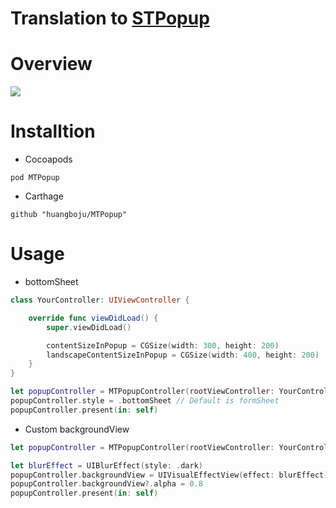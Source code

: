 
# Translation to [STPopup](https://github.com/kevin0571/STPopup)
# Overview

![](https://github.com/huangboju/SwiftySTPopup/blob/master/2017-03-21%2020_24_31.gif)

# Installtion

* Cocoapods

`pod MTPopup`

* Carthage

`github "huangboju/MTPopup"`

# Usage

* bottomSheet
```swift
class YourController: UIViewController {

    override func viewDidLoad() {
        super.viewDidLoad()

        contentSizeInPopup = CGSize(width: 300, height: 200)
        landscapeContentSizeInPopup = CGSize(width: 400, height: 200)
    }
}

let popupController = MTPopupController(rootViewController: YourController())
popupController.style = .bottomSheet // Default is formSheet
popupController.present(in: self)
```

* Custom backgroundView

```swift
let popupController = MTPopupController(rootViewController: YourController())

let blurEffect = UIBlurEffect(style: .dark)
popupController.backgroundView = UIVisualEffectView(effect: blurEffect)
popupController.backgroundView?.alpha = 0.8
popupController.present(in: self)
```
